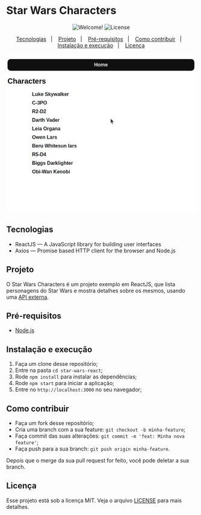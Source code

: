# Star Wars Characters

<p align="center">
  <img src="https://img.shields.io/static/v1?label=PRs&message=welcome&color=7159c1&labelColor=000000" alt="Welcome!" />
  <img alt="License" src="https://img.shields.io/static/v1?label=license&message=MIT&color=7159c1&labelColor=000000">
</p>

<p align="center">
  <a href="#tecnologias">Tecnologias</a>&nbsp;&nbsp;&nbsp;|&nbsp;&nbsp;&nbsp;
  <a href="#projeto">Projeto</a>&nbsp;&nbsp;&nbsp;|&nbsp;&nbsp;&nbsp;
  <a href="#pré-requisitos">Pré-requisitos</a>&nbsp;&nbsp;&nbsp;|&nbsp;&nbsp;&nbsp;
  <a href="#como-contribuir">Como contribuir</a>&nbsp;&nbsp;&nbsp;|&nbsp;&nbsp;&nbsp;
  <a href="#instalação-e-execução">Instalação e execução</a>&nbsp;&nbsp;&nbsp;|&nbsp;&nbsp;&nbsp;
  <a href="#licença">Licença</a>
</p>

<p align="center">
  <img src=".github/star wars example.gif">
</p>

## Tecnologias

- ReactJS — A JavaScript library for building user interfaces
- Axios — Promise based HTTP client for the browser and Node.js

## Projeto

O Star Wars Characters é um projeto exemplo em ReactJS, que lista personagens do Star Wars e mostra detalhes sobre os mesmos, usando uma [API externa](https://swapi.dev/).

## Pré-requisitos

- [Node.js](https://nodejs.org/en/)

## Instalação e execução

1. Faça um clone desse repositório;
2. Entre na pasta `cd star-wars-react`;
3. Rode `npm install` para instalar as dependências;
4. Rode `npm start` para iniciar a aplicação;
5. Entre no `http://localhost:3000` no seu navegador;

## Como contribuir

- Faça um fork desse repositório;
- Cria uma branch com a sua feature: `git checkout -b minha-feature`;
- Faça commit das suas alterações: `git commit -m 'feat: Minha nova feature'`;
- Faça push para a sua branch: `git push origin minha-feature`.

Depois que o merge da sua pull request for feito, você pode deletar a sua branch.

## Licença

Esse projeto está sob a licença MIT. Veja o arquivo [LICENSE](LICENSE.md) para mais detalhes.
